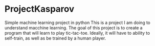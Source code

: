 # ProjectKasparov
Simple machine learning project in python
This is a project I am doing to understand macchine learning. 
The goal of this project is to create a program that will learn to play tic-tac-toe. 
Ideally, it will have to ability to self-train, as well as be trained by a human player.
